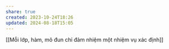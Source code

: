 ```yaml
---
share: true
created: 2023-10-24T18:26
updated: 2024-08-18T15:05
---
```

[[Mỗi lớp, hàm, mô đun chỉ đảm nhiệm một nhiệm vụ xác định]]